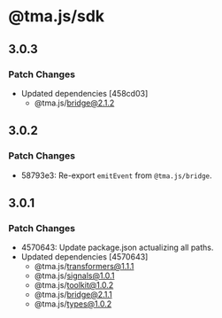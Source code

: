 # @tma.js/sdk

## 3.0.3

### Patch Changes

- Updated dependencies [458cd03]
  - @tma.js/bridge@2.1.2

## 3.0.2

### Patch Changes

- 58793e3: Re-export `emitEvent` from `@tma.js/bridge`.

## 3.0.1

### Patch Changes

- 4570643: Update package.json actualizing all paths.
- Updated dependencies [4570643]
  - @tma.js/transformers@1.1.1
  - @tma.js/signals@1.0.1
  - @tma.js/toolkit@1.0.2
  - @tma.js/bridge@2.1.1
  - @tma.js/types@1.0.2
